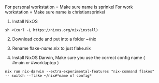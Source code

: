 For personal workstation = Make sure name is sprinkel
For work workstation = Make sure name is christiansprinkel

1. Install NixOS
```
sh <(curl -L https://nixos.org/nix/install)
```

2. Download code and put into a folder ~/nix

3. Rename flake-*name*.nix to just flake.nix

4. Install NixOS Darwin, Make sure you use the correct config name ( #main or #worklaptop )
```
nix run nix-darwin --extra-experimental-features "nix-command flakes" -- switch --flake ~/nix#*name of config*
```
